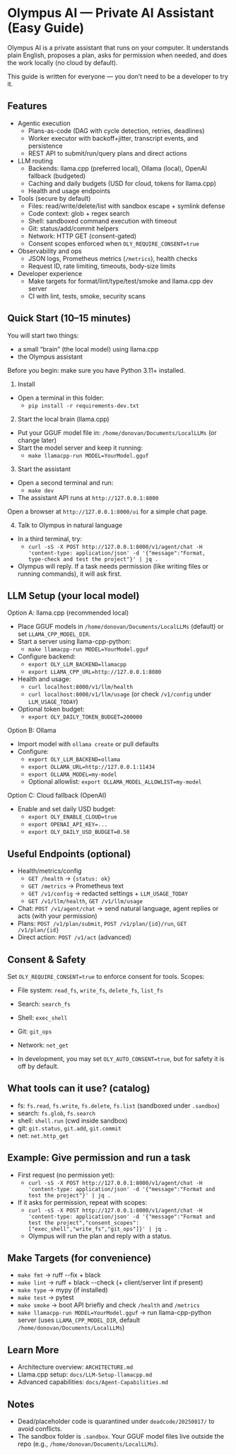 # Olympus AI — Private AI Assistant (Easy Guide)

Olympus AI is a private assistant that runs on your computer. It understands plain English, proposes a plan, asks for permission when needed, and does the work locally (no cloud by default).

This guide is written for everyone — you don’t need to be a developer to try it.

## Features

- Agentic execution
  - Plans-as-code (DAG with cycle detection, retries, deadlines)
  - Worker executor with backoff+jitter, transcript events, and persistence
  - REST API to submit/run/query plans and direct actions
- LLM routing
  - Backends: llama.cpp (preferred local), Ollama (local), OpenAI fallback (budgeted)
  - Caching and daily budgets (USD for cloud, tokens for llama.cpp)
  - Health and usage endpoints
- Tools (secure by default)
  - Files: read/write/delete/list with sandbox escape + symlink defense
  - Code context: glob + regex search
  - Shell: sandboxed command execution with timeout
  - Git: status/add/commit helpers
  - Network: HTTP GET (consent-gated)
  - Consent scopes enforced when `OLY_REQUIRE_CONSENT=true`
- Observability and ops
  - JSON logs, Prometheus metrics (`/metrics`), health checks
  - Request ID, rate limiting, timeouts, body-size limits
- Developer experience
  - Make targets for format/lint/type/test/smoke and llama.cpp dev server
  - CI with lint, tests, smoke, security scans

## Quick Start (10–15 minutes)

You will start two things:
- a small “brain” (the local model) using llama.cpp
- the Olympus assistant

Before you begin: make sure you have Python 3.11+ installed.

1) Install
- Open a terminal in this folder:
  - `pip install -r requirements-dev.txt`

2) Start the local brain (llama.cpp)
- Put your GGUF model file in: `/home/donovan/Documents/LocalLLMs` (or change later)
- Start the model server and keep it running:
  - `make llamacpp-run MODEL=YourModel.gguf`

3) Start the assistant
- Open a second terminal and run:
  - `make dev`
- The assistant API runs at `http://127.0.0.1:8000`

Open a browser at `http://127.0.0.1:8000/ui` for a simple chat page.

4) Talk to Olympus in natural language
- In a third terminal, try:
  - `curl -sS -X POST http://127.0.0.1:8000/v1/agent/chat -H 'content-type: application/json' -d '{"message":"Format, type‑check and test the project"}' | jq .`
- Olympus will reply. If a task needs permission (like writing files or running commands), it will ask first.

## LLM Setup (your local model)

Option A: llama.cpp (recommended local)
- Place GGUF models in `/home/donovan/Documents/LocalLLMs` (default) or set `LLAMA_CPP_MODEL_DIR`.
- Start a server using llama-cpp-python:
  - `make llamacpp-run MODEL=YourModel.gguf`
- Configure backend:
  - `export OLY_LLM_BACKEND=llamacpp`
  - `export LLAMA_CPP_URL=http://127.0.0.1:8080`
- Health and usage:
  - `curl localhost:8000/v1/llm/health`
  - `curl localhost:8000/v1/llm/usage` (or check `/v1/config` under `LLM_USAGE_TODAY`)
- Optional token budget:
  - `export OLY_DAILY_TOKEN_BUDGET=200000`

Option B: Ollama
- Import model with `ollama create` or pull defaults
- Configure:
  - `export OLY_LLM_BACKEND=ollama`
  - `export OLLAMA_URL=http://127.0.0.1:11434`
  - `export OLLAMA_MODEL=my-model`
  - Optional allowlist: `export OLLAMA_MODEL_ALLOWLIST=my-model`

Option C: Cloud fallback (OpenAI)
- Enable and set daily USD budget:
  - `export OLY_ENABLE_CLOUD=true`
  - `export OPENAI_API_KEY=...`
  - `export OLY_DAILY_USD_BUDGET=0.50`

## Useful Endpoints (optional)

- Health/metrics/config
  - `GET /health` → `{status: ok}`
  - `GET /metrics` → Prometheus text
  - `GET /v1/config` → redacted settings + `LLM_USAGE_TODAY`
  - `GET /v1/llm/health`, `GET /v1/llm/usage`
- Chat: `POST /v1/agent/chat` → send natural language, agent replies or acts (with your permission)
- Plans: `POST /v1/plan/submit`, `POST /v1/plan/{id}/run`, `GET /v1/plan/{id}`
- Direct action: `POST /v1/act` (advanced)

## Consent & Safety

Set `OLY_REQUIRE_CONSENT=true` to enforce consent for tools. Scopes:
- File system: `read_fs`, `write_fs`, `delete_fs`, `list_fs`
- Search: `search_fs`
- Shell: `exec_shell`
- Git: `git_ops`
- Network: `net_get`

- In development, you may set `OLY_AUTO_CONSENT=true`, but for safety it is off by default.

## What tools can it use? (catalog)

- fs: `fs.read`, `fs.write`, `fs.delete`, `fs.list` (sandboxed under `.sandbox`)
- search: `fs.glob`, `fs.search`
- shell: `shell.run` (cwd inside sandbox)
- git: `git.status`, `git.add`, `git.commit`
- net: `net.http_get`

## Example: Give permission and run a task

- First request (no permission yet):
  - `curl -sS -X POST http://127.0.0.1:8000/v1/agent/chat -H 'content-type: application/json' -d '{"message":"Format and test the project"}' | jq .`
- If it asks for permission, repeat with scopes:
  - `curl -sS -X POST http://127.0.0.1:8000/v1/agent/chat -H 'content-type: application/json' -d '{"message":"Format and test the project","consent_scopes":["exec_shell","write_fs","git_ops"]}' | jq .`
  - Olympus will run the plan and reply with a status.

## Make Targets (for convenience)

- `make fmt` → ruff --fix + black
- `make lint` → ruff + black --check (+ client/server lint if present)
- `make type` → mypy (if installed)
- `make test` → pytest
- `make smoke` → boot API briefly and check `/health` and `/metrics`
- `make llamacpp-run MODEL=YourModel.gguf` → run llama-cpp-python server (uses `LLAMA_CPP_MODEL_DIR`, default `/home/donovan/Documents/LocalLLMs`)

## Learn More

- Architecture overview: `ARCHITECTURE.md`
- Llama.cpp setup: `docs/LLM-Setup-llamacpp.md`
- Advanced capabilities: `docs/Agent-Capabilities.md`

## Notes

- Dead/placeholder code is quarantined under `deadcode/20250817/` to avoid conflicts.
- The sandbox folder is `.sandbox`. Your GGUF model files live outside the repo (e.g., `/home/donovan/Documents/LocalLLMs`).
